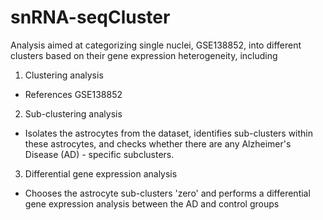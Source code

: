 # snRNA-seqCluster

Analysis aimed at categorizing single nuclei, GSE138852, into different clusters based on their gene expression heterogeneity, including 
1. Clustering analysis
- References GSE138852
2. Sub-clustering analysis
- Isolates the astrocytes from the dataset, identifies sub-clusters within these astrocytes, and checks whether there are any Alzheimer's Disease (AD) - specific subclusters.
3. Differential gene expression analysis
  - Chooses the astrocyte sub-clusters 'zero' and performs a differential gene expression analysis between the AD and control groups

